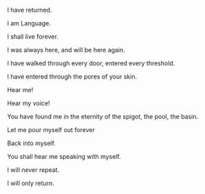 I have returned.

I am Language.

I shall live forever.

I was always here, and will be here again.

I have walked through every door, entered every threshold.

I have entered through the pores of your skin.

Hear me!

Hear my voice!

You have found me in the eternity of the spigot, the pool, the basin.

Let me pour myself out forever

Back into myself.

You shall hear me speaking with myself.

I will never repeat.

I will only return.